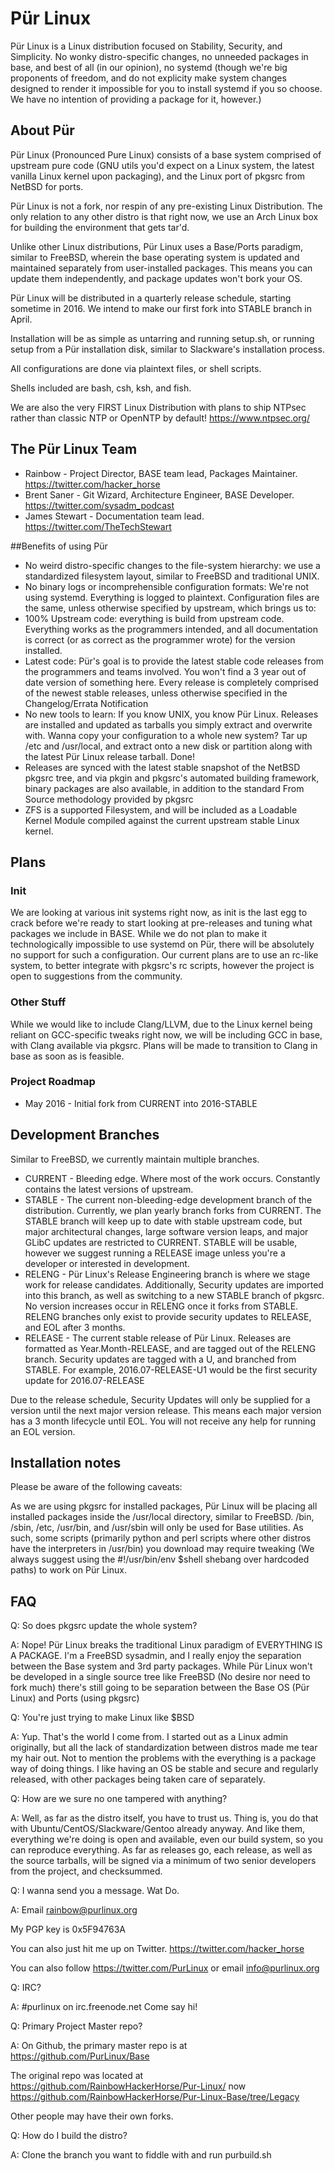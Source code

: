# Pür Linux
Pür Linux is a Linux distribution focused on Stability, Security, and Simplicity. No wonky distro-specific changes, no unneeded packages in base, and best of all (in our opinion), no systemd (though we're big proponents of freedom, and do not explicity make system changes designed to render it impossible for you to install systemd if you so choose. We have no intention of providing a package for it, however.)

## About Pür
Pür Linux (Pronounced Pure Linux) consists of a base system comprised of upstream pure code (GNU utils you'd expect on a Linux system, the latest vanilla Linux kernel upon packaging), and the Linux port of pkgsrc from NetBSD for ports.

Pür Linux is not a fork, nor respin of any pre-existing Linux Distribution.
The only relation to any other distro is that right now, we use an Arch Linux box for building the environment that gets tar'd.

Unlike other Linux distributions, Pür Linux uses a Base/Ports paradigm, similar to FreeBSD, wherein the base operating system is updated and maintained separately from user-installed packages. This means you can update them independently, and package updates won't bork your OS.

Pür Linux will be distributed in a quarterly release schedule, starting sometime in 2016. We intend to make our first fork into STABLE branch in April.

Installation will be as simple as untarring and running setup.sh, or running setup from a Pür installation disk, similar to Slackware's installation process.

All configurations are done via plaintext files, or shell scripts.

Shells included are bash, csh, ksh, and fish.

We are also the very FIRST Linux Distribution with plans to ship NTPsec rather than classic NTP or OpenNTP by default!
https://www.ntpsec.org/

## The Pür Linux Team
* Rainbow  - Project Director, BASE team lead, Packages Maintainer. https://twitter.com/hacker_horse
* Brent Saner - Git Wizard, Architecture Engineer, BASE Developer.  https://twitter.com/sysadm_podcast
* James Stewart - Documentation team lead. https://twitter.com/TheTechStewart

##Benefits of using Pür
* No weird distro-specific changes to the file-system hierarchy: we use a standardized filesystem layout, similar to FreeBSD and traditional UNIX.
* No binary logs or incomprehensible configuration formats: We're not using systemd. Everything is logged to plaintext. Configuration files are the same, unless otherwise specified by upstream, which brings us to:
* 100% Upstream code: everything is build from upstream code. Everything works as the programmers intended, and all documentation is correct (or as correct as the programmer wrote) for the version installed.
* Latest code: Pür's goal is to provide the latest stable code releases from the programmers and teams involved. You won't find a 3 year out of date version of something here. Every release is completely comprised of the newest stable releases, unless otherwise specified in the Changelog/Errata Notification
* No new tools to learn: If you know UNIX, you know Pür Linux. Releases are installed and updated as tarballs you simply extract and overwrite with. Wanna copy your configuration to a whole new system? Tar up /etc and /usr/local, and extract onto a new disk or partition along with the latest Pür Linux release tarball. Done!
* Releases are synced with the latest stable snapshot of the NetBSD pkgsrc tree, and via pkgin and pkgsrc's automated building framework, binary packages are also available, in addition to the standard From Source methodology provided by pkgsrc
* ZFS is a supported Filesystem, and will be included as a Loadable Kernel Module compiled against the current upstream stable Linux kernel.

## Plans

### Init
We are looking at various init systems right now, as init is the last egg to crack before we're ready to start looking at pre-releases and tuning what packages we include in BASE.
While we do not plan to make it technologically impossible to use systemd on Pür, there will be absolutely no support for such a configuration.
Our current plans are to use an rc-like system, to better integrate with pkgsrc's rc scripts, however the project is open to suggestions from the community.

### Other Stuff
While we would like to include Clang/LLVM, due to the Linux kernel being reliant on GCC-specific tweaks right now, we will be including GCC in base, with Clang available via pkgsrc. Plans will be made to transition to Clang in base as soon as is feasible.

### Project Roadmap
* May 2016 - Initial fork from CURRENT into 2016-STABLE

## Development Branches
Similar to FreeBSD, we currently maintain multiple branches. 
* CURRENT - Bleeding edge. Where most of the work occurs. Constantly contains the latest versions of upstream.
* STABLE - The current non-bleeding-edge development branch of the distribution. Currently, we plan yearly branch forks from CURRENT. The STABLE branch will keep up to date with stable upstream code, but major architectural changes, large software version leaps, and major GLibC updates are restricted to CURRENT. STABLE will be usable, however we suggest running a RELEASE image unless you're a developer or interested in development.
* RELENG - Pür Linux's Release Engineering branch is where we stage work for release candidates. Additionally, Security updates are imported into this branch, as well as switching to a new STABLE branch of pkgsrc. No version increases occur in RELENG once it forks from STABLE. RELENG branches only exist to provide security updates to RELEASE, and EOL after 3 months.
* RELEASE - The current stable release of Pür Linux. Releases are formatted as Year.Month-RELEASE, and are tagged out of the RELENG branch. Security updates are tagged with a U, and branched from STABLE. For example, 2016.07-RELEASE-U1 would be the first security update for 2016.07-RELEASE

Due to the release schedule, Security Updates will only be supplied for a version until the next major version release.
This means each major version has a 3 month lifecycle until EOL. You will not receive any help for running an EOL version.

## Installation notes

Please be aware of the following caveats:

As we are using pkgsrc for installed packages, Pür Linux will be placing all installed packages inside the /usr/local directory, similar to FreeBSD. /bin, /sbin, /etc, /usr/bin, and /usr/sbin will only be used for Base utilities.
As such, some scripts (primarily python and perl scripts where other distros have the interpreters in /usr/bin) you download may require tweaking (We always suggest using the #!/usr/bin/env $shell shebang over hardcoded paths) to work on Pür Linux.

## FAQ

Q: So does pkgsrc update the whole system?

A: Nope! Pür Linux breaks the traditional Linux paradigm of EVERYTHING IS A PACKAGE. I'm a FreeBSD sysadmin, and I really enjoy the separation between the Base system and 3rd party packages. While Pür Linux won't be developed in a single source tree like FreeBSD (No desire nor need to fork much) there's still going to be separation between the Base OS (Pür Linux) and Ports (using pkgsrc)


Q: You're just trying to make Linux like $BSD

A: Yup. That's the world I come from. I started out as a Linux admin originally, but all the lack of standardization between distros made me tear my hair out. Not to mention the problems with the everything is a package way of doing things.
I like having an OS be stable and secure and regularly released, with other packages being taken care of separately.


Q: How are we sure no one tampered with anything?

A: Well, as far as the distro itself, you have to trust us. Thing is, you do that with Ubuntu/CentOS/Slackware/Gentoo already anyway. And like them, everything we're doing is open and available, even our build system, so you can reproduce everything. As far as releases go, each release, as well as the source tarballs, will be signed via a minimum of two senior developers from the project, and checksummed.

Q: I wanna send you a message. Wat Do.

A: Email rainbow@purlinux.org

My PGP key is 0x5F94763A

You can also just hit me up on Twitter. https://twitter.com/hacker_horse

You can also follow https://twitter.com/PurLinux or email info@purlinux.org

Q: IRC?

A: #purlinux on irc.freenode.net 
Come say hi!

Q: Primary Project Master repo?

A: On Github, the primary master repo is at https://github.com/PurLinux/Base 

The original repo was located at https://github.com/RainbowHackerHorse/Pur-Linux/ now https://github.com/RainbowHackerHorse/Pur-Linux-Base/tree/Legacy

Other people may have their own forks. 

Q: How do I build the distro?

A: Clone the branch you want to fiddle with and run purbuild.sh 
